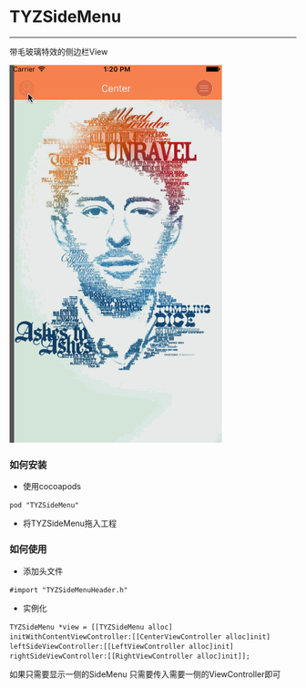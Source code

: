 # TYZSideMenu
---

带毛玻璃特效的侧边栏View

![](./gif.gif)

### 如何安装

* 使用cocoapods

`
pod "TYZSideMenu"
`

* 将TYZSideMenu拖入工程

### 如何使用

* 添加头文件

`
	#import "TYZSideMenuHeader.h"
`

* 实例化

`
TYZSideMenu *view = [[TYZSideMenu alloc] initWithContentViewController:[[CenterViewController alloc]init] leftSideViewController:[[LeftViewController alloc]init] rightSideViewController:[[RightViewController alloc]init]];
`

如果只需要显示一侧的SideMenu 只需要传入需要一侧的ViewController即可

